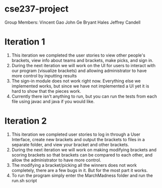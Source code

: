 # cse237-project
Group Members:
Vincent Gao
John Ge
Bryant Hales
Jeffrey Candell
<br>
# Iteration 1
1. This iteration we completed the user stories to view other people's brackets, view info about teams and brackets, make picks, and sign in.
2. During the next iteration we will work on the UI for users to interact with our program (visualize brackets) and allowing administrator to have more control by inputting results
3. The sign-in module does not work right now. Everything else we implemented works, but since we have not implemented a UI yet it is hard to show that the pieces work. 
4. Currently there isn't anything to run, but you can run the tests from each file using javac and java if you would like.

# Iteration 2
1. This iteration we completed user stories to log in through a User Interface, create new brackets and output the brackets to files in a separate folder, and view your bracket and other brackets.
2. During the next iteration we will work on making modifying brackets and scoring brackets so that brackets can be compared to each other, and allow the administrator to have more control.
3. The modifying a bracket/picking all the winners does not work completely, there are a few bugs in it. But for the most part it works.
4. To run the program simply enter the MarchMadness folder and run the run.sh script
